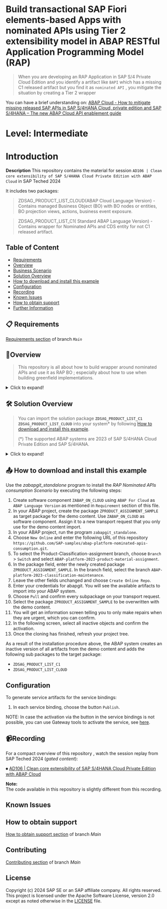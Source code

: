 # Build transactional SAP Fiori elements-based Apps with nominated APIs using Tier 2 extensibility model in ABAP RESTful Application Programming Model (RAP)
> When you are developing an RAP Application in SAP S/4 Private Cloud Edition and you identify a artifact like `BAPI` which has a missing C1 released artifact but you find it as `nominated API` , you mitigate the situation by creating a Tier 2 wrapper  
>

You can have a brief understanding on: [ ABAP Cloud - How to mitigate missing released SAP APIs in SAP S/4HANA Cloud, private edition and SAP S/4HANA – The new ABAP Cloud API enablement guide](https://community.sap.com/t5/enterprise-resource-planning-blogs-by-sap/abap-cloud-how-to-mitigate-missing-released-sap-apis-in-sap-s-4hana-cloud/ba-p/13561479)

# Level: Intermediate

# Introduction

**Description**
This repository contains the material for session `AD106 | Clean core extensibility of SAP S/4HANA Cloud Private Edition with ABAP Cloud` in SAP Teched 2024

It includes two packages:
>ZDSAG_PRODUCT_LIST_CLOUD(ABAP Cloud Language Version) - Contains managed Business Object (BO) with BO nodes or entities, BO projection views, actions, business event exposure.

>ZDSAG_PRODUCT_LIST_C1( Standard ABAP Language Version) - Contains wrapper for Nominated APIs and CDS entity for not C1 released artifact.


## Table of Content
- [Requirements](#requirements)
- [Overview](#overview)
- [Business Scenario](#business-scenario)
- [Solution Overview](#solution-overview)
- [How to download and install this example](#how-to-download-and-install-this-example)
- [Configuration](#configuration)
- [Recording](#recording)
- [Known Issues](#known-issues)
- [How to obtain support](#how-to-obtain-support) 
- [Further Information](#ℹfurther-information)

## 📋 Requirements

[Requirements section](../main/README.md#requirements) of branch <em>`Main`</em> 


## 🔎Overview

> This repository is all about how to build wrapper around nominated APIs and use it as RAP BO  ; especially about how to use  when building greenfield implementations.

<details>
  <summary>Click to expand!</summary>

### Business Scenario
In a nutshell
> We display the list of available Products from `Product Master` (MM03) in system
> 
> Assign the `Product Master` to `Classification` using nominated API.
>
> If the Product is assigned with `Classification` for the first time we raise an BOR event 
>
> 
This session material guides you through the development of the OData service of a SAP Fiori elements based _Classification Assignment to Product App_ with RAP, using the _managed_ business object (BO) runtime implementation .
>  
The OData service you are going to implement is based on the SAP GUI transaction MM01/MM02.
>
> To set the business context, the scenario is the following: The department responsible for managing  "Products  & Classification" is requesting you to build a new display only Fiori app  for processing assignment of Product with Classification.
>


<details>
  <summary>Click to expand!</summary>

>Scenario : Assign existing `Materail Master` to a `Classification`

>We use nominated API , to assign existing `Product` to existing `Classification`.

> We achieve this help of `Action` in RAP.

**List Report**:
<img src="images/List Report- Product List.png" alt="List Repo" width="100%">

**Object Page-Action to do this assignment of Product to Classification**:
<img src="images/ObjectPage- Product.png" alt="RAP Action" width="100%">

**We can do this in classic way directly using SAP GUI transaction MM01/MM02**:
<img src="images/MM01_MM02_MM03_Assignment.png" alt="CL01-Keywords" width="100%">

</details>
</details>

## 🛠 Solution Overview

> You can import the solution package **`ZDSAG_PRODUCT_LIST_C1`** **`ZDSAG_PRODUCT_LIST_CLOUD`** into your system* by following [How to download and install this example](#how-to-download-and-install-this-example). 
>
> (*) The supported ABAP systems are 2023 of SAP S/4HANA Cloud Private Edition and SAP S/4HANA.
<details>
  <summary>Click to expand!</summary>

**ZDSAG_PRODUCT_LIST_C1**

>Lets see what are the objects present in this package:

1. ZCL_DSAG_BAPI_OBJCL - Tier 2 Wrapper for nominated API of Product Master to Classification Assignment - `BAPI_OBJCL_CREATE`
2. ZCL_DSAG_CLASS_ASSIGNMENT_CHK  - Tier 2 Wrapper for checking existing `Classification` details assigned to `Product Master` before triggering assignment .
3. ZCL_DSAG_BOR_HANDLER_PRODUCT - BOR Event Handler Implementation

**Note:**  
The package contains other objects as well, but we have given overview of only few key artifacts.

**ZDSAG_PRODUCT_LIST_CLOUD**

>Lets see what are the objects present in this package:

>BO - Business Object

1. ZDSAG_R_PRODUCT - Root BO for `Product Master`
2. ZDSAG_C_PRODUCT - Root BO Projection View
3. ZDSAG_I_CLASSIFICATIONHELPER - BO for `Classification`
4. ZDSAG_I_CHARACTERISTICHELPER - BO for `Characteristics`
   
**Note:**  
The package contains other objects as well, but we have given overview of only few key artifacts.
</details>  


## 📤 How to download and install this example

Use the <em>zabapgit_standalone</em> program to install the <em>RAP Nominated APIs consumption Scenario</em> by executing the following steps:
1.  Create software component `ZABAP_ON_CLOUD` using `ABAP For Cloud` as `ABAP Language Version` as mentioned in `Requirement` section of this file.
2.	In your ABAP project, create the package `ZPRODUCT_ASSIGNMENT_SAMPLE` as target package for the demo content. Use `ZABAP_ON_CLOUD` as software component. Assign it to a new transport request that you only use for the demo content import. 
3.	In your ABAP project, run the program `zabapgit_standalone`.  
4.	Choose `New Online` and enter the following URL of this repository  `https://github.com/SAP-samples/abap-platform-nominated-apis-consumption.git`.
5.	To select the Product-Classification-assignment branch, choose `Branch` > `Switch` and select `ABAP-platform-2023-product-material-assignment`. 
6.	In the package field, enter the newly created package `ZPRODUCT_ASSIGNMENT_SAMPLE`. In the branch field, select the branch `ABAP-platform-2023-classification-maintenance`.
7.	Leave the other fields unchanged and choose `Create Online Repo`.
8. Enter your credentials for abapgit. You will see the available artifacts to import into your ABAP system. 
9.	Choose `Pull` and confirm every subpackage on your transport request. 
10.	Select the package `ZPRODUCT_ASSIGNMENT_SAMPLE` to be overwritten with the demo content. 
11. You will get an information screen telling you to only make repairs when they are urgent, which you can confirm.  
12. In the following screen, select all inactive objects and confirm the activation.
13.	Once the cloning has finished, refresh your project tree.


As a result of the installation procedure above, the ABAP system creates an inactive version of all artifacts from the demo content and adds the following sub packages to the target package: 
* `ZDSAG_PRODUCT_LIST_C1`
* `ZDSAG_PRODUCT_LIST_CLOUD`

## Configuration

To generate service artifacts for the service bindings:
1. In each service binding, choose the button `Publish`.


NOTE: In case the activation via the button in the service bindings is not possible, you can use Gateway tools to activate the service, see [here](https://help.sap.com/docs/ABAP_PLATFORM_NEW/fc4c71aa50014fd1b43721701471913d/b58a3c27df4e406f9335d4b346f6be04.html?version=202210.LATEST#%EE%81%B0-service-transport2).  



## 📹Recording 

For a compact overview of this repository , watch the session replay from SAP Teched 2024 (_gated content_):  

⏺  [AD106 | Clean core extensibility of SAP S/4HANA Cloud Private Edition with ABAP Cloud](https://www.sap.com/events/teched/virtual/flow/sap/te24/catalog/page/catalog/session/1721791179982001rM76)

**Note:**  
The code available in this repository is slightly different from this recording.

## Known Issues
<!-- You may simply state "No known issues. -->

## How to obtain support
[How to obtain support section](../main/README.md#how-to-obtain-support) of branch <em> Main </em> 
 
## Contributing
[Contributing section](../main/README.md#contributing) of branch <em> Main </em> 

## License
Copyright (c) 2024 SAP SE or an SAP affiliate company. All rights reserved. This project is licensed under the Apache Software License, version 2.0 except as noted otherwise in the [LICENSE](LICENSE) file.
